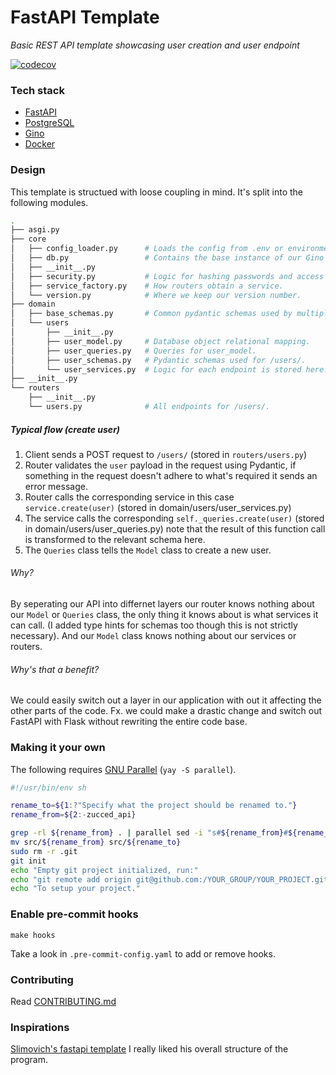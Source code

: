 # FastAPI Template

*Basic REST API template showcasing user creation and user endpoint*

[![codecov](https://codecov.io/gh/nymann/fastapi-template/branch/master/graph/badge.svg)](https://codecov.io/gh/nymann/fastapi-template)

### Tech stack
- [FastAPI](https://fastapi.tiangolo.com)
- [PostgreSQL](https://www.postgresql.org)
- [Gino](https://python-gino.org)
- [Docker](https://www.docker.com)

### Design
This template is structued with loose coupling in mind. It's split into the
following modules.
```sh
.
├── asgi.py
├── core
│   ├── config_loader.py      # Loads the config from .env or environment vars.
│   ├── db.py                 # Contains the base instance of our Gino DB.
│   ├── __init__.py
│   ├── security.py           # Logic for hashing passwords and access tokens.
│   ├── service_factory.py    # How routers obtain a service.
│   └── version.py            # Where we keep our version number.
├── domain
│   ├── base_schemas.py       # Common pydantic schemas used by multiple routes.
│   └── users
│       ├── __init__.py
│       ├── user_model.py     # Database object relational mapping.
│       ├── user_queries.py   # Queries for user_model.
│       ├── user_schemas.py   # Pydantic schemas used for /users/.
│       └── user_services.py  # Logic for each endpoint is stored here.
├── __init__.py
└── routers
    ├── __init__.py
    └── users.py              # All endpoints for /users/.
```
##### Typical flow (create user)
1. Client sends a POST request to `/users/` (stored in `routers/users.py`)
2. Router validates the `user` payload in the request using Pydantic, if something in the request doesn't adhere to what's required it sends an error message.
3. Router calls the corresponding service in this case `service.create(user)` (stored in domain/users/user_services.py)
4. The service calls the corresponding `self._queries.create(user)` (stored in domain/users/user_queries.py) note that the result of this function call is transformed to the relevant schema here.
5. The `Queries` class tells the `Model` class to create a new user.

###### Why?
By seperating our API into differnet layers our router knows nothing about our
`Model` or `Queries` class, the only thing it knows about is what services it
can call. (I added type hints for schemas too though this is not strictly
necessary).
And our `Model` class knows nothing about our services or routers.

###### Why's that a benefit?
We could easily switch out a layer in our application with out it affecting the
other parts of the code. Fx. we could make a drastic change and switch out
FastAPI with Flask without rewriting the entire code base.


### Making it your own
The following requires [GNU Parallel](https://www.gnu.org/software/parallel/) (`yay -S parallel`).
```sh
#!/usr/bin/env sh

rename_to=${1:?"Specify what the project should be renamed to."}
rename_from=${2:-zucced_api}

grep -rl ${rename_from} . | parallel sed -i "s#${rename_from}#${rename_to}#g" {}
mv src/${rename_from} src/${rename_to}
sudo rm -r .git
git init
echo "Empty git project initialized, run:"
echo "git remote add origin git@github.com:/YOUR_GROUP/YOUR_PROJECT.git"
echo "To setup your project."
```

### Enable pre-commit hooks
```
make hooks
```

Take a look in `.pre-commit-config.yaml` to add or remove hooks.


### Contributing
Read [CONTRIBUTING.md](CONTRIBUTING.md)

### Inspirations
[Slimovich's fastapi template](https://github.com/slimovich/Realworld-fastapi-gino-template)
I really liked his overall structure of the program.
